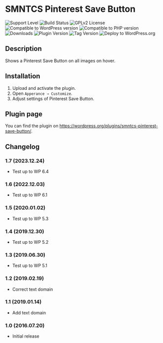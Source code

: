 # SMNTCS Pinterest Save Button

![Support Level](https://img.shields.io/badge/support-active-green.svg)
![Build Status](https://travis-ci.org/nielslange/smntcs-pinterest-save-button.svg?branch=master)
![GPLv2 License](https://img.shields.io/github/license/nielslange/smntcs-pinterest-save-button.svg)
![Compatible to WordPress version](https://plugintests.com/plugins/smntcs-pinterest-save-button/wp-badge.svg)
![Compatible to PHP version](https://plugintests.com/plugins/smntcs-pinterest-save-button/php-badge.svg)
![Downloads](https://img.shields.io/wordpress/plugin/dt/smntcs-pinterest-save-button.svg)
![Plugin Version](https://img.shields.io/wordpress/plugin/v/smntcs-pinterest-save-button.svg)
![Tag Version](https://img.shields.io/github/tag/nielslange/smntcs-pinterest-save-button.svg)
![Deploy to WordPress.org](https://github.com/nielslange/smntcs-pinterest-save-button/workflows/Deploy%20to%20WordPress.org/badge.svg)

## Description

Shows a Pinterest Save Button on all images on hover.

## Installation

1. Upload and activate the plugin.
2. Open `Apperance → Customize`.
3. Adjust settings of Pinterest Save Button.

## Plugin page

You can find the plugin on https://wordpress.org/plugins/smntcs-pinterest-save-button/.

## Changelog

### 1.7 (2023.12.24)

- Test up to WP 6.4

### 1.6 (2022.12.03)

- Test up to WP 6.1

### 1.5 (2020.01.02)

- Test up to WP 5.3

### 1.4 (2019.12.30)

- Test up to WP 5.2

### 1.3 (2019.06.30)

- Test up to WP 5.1

### 1.2 (2019.02.19)

- Correct text domain

### 1.1 (2019.01.14)

- Add text domain

### 1.0 (2016.07.20)

- Initial release
